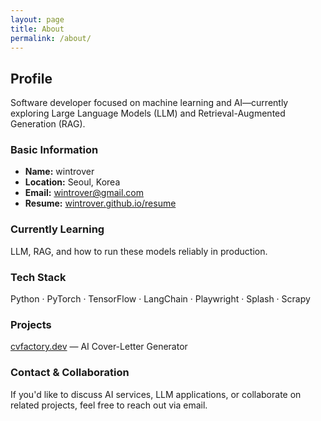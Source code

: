 ```yaml
---
layout: page
title: About
permalink: /about/
---
```


## Profile

Software developer focused on machine learning and AI—currently exploring Large Language Models (LLM) and Retrieval-Augmented Generation (RAG).

### Basic Information

- **Name:** wintrover
- **Location:** Seoul, Korea
- **Email:** [wintrover@gmail.com](mailto:wintrover@gmail.com)
- **Resume:** [wintrover.github.io/resume](https://wintrover.github.io/resume)

### Currently Learning

LLM, RAG, and how to run these models reliably in production.

### Tech Stack

Python · PyTorch · TensorFlow · LangChain · Playwright · Splash · Scrapy

### Projects

[cvfactory.dev](https://cvfactory.dev) — AI Cover-Letter Generator

### Contact & Collaboration

If you'd like to discuss AI services, LLM applications, or collaborate on related projects, feel free to reach out via email.